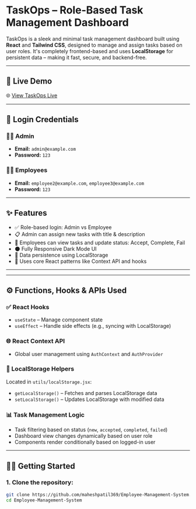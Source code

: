 # TaskOps – Role-Based Task Management Dashboard

TaskOps is a sleek and minimal task management dashboard built using **React** and **Tailwind CSS**, designed to manage and assign tasks based on user roles. It's completely frontend-based and uses **LocalStorage** for persistent data – making it fast, secure, and backend-free.

---

## 🚀 Live Demo

🌐 [View TaskOps Live](https://employee-management-system-maheshpatil369s-projects.vercel.app/)

---

## 🔐 Login Credentials

### 👨‍💼 Admin
- **Email:** `admin@example.com`
- **Password:** `123`

### 👨‍🔧 Employees
- **Email:** `employee2@example.com`, `employee3@example.com`
- **Password:** `123`

---

## ✨ Features

- ✅ Role-based login: Admin vs Employee
- 📋 Admin can assign new tasks with title & description
- 👷 Employees can view tasks and update status: Accept, Complete, Fail
- 🌑 Fully Responsive Dark Mode UI
- 💾 Data persistence using LocalStorage
- 🧠 Uses core React patterns like Context API and hooks

---

---

## ⚙️ Functions, Hooks & APIs Used

### ✅ React Hooks
- `useState` – Manage component state
- `useEffect` – Handle side effects (e.g., syncing with LocalStorage)

### 🌐 React Context API
- Global user management using `AuthContext` and `AuthProvider`

### 💾 LocalStorage Helpers
Located in `utils/localStorage.jsx`:
- `getLocalStorage()` – Fetches and parses LocalStorage data
- `setLocalStorage()` – Updates LocalStorage with modified data

### 📊 Task Management Logic
- Task filtering based on status (`new`, `accepted`, `completed`, `failed`)
- Dashboard view changes dynamically based on user role
- Components render conditionally based on logged-in user

---

## 🧑‍💻 Getting Started

### 1. Clone the repository:
```bash
git clone https://github.com/maheshpatil369/Employee-Management-System.git
cd Employee-Management-System


